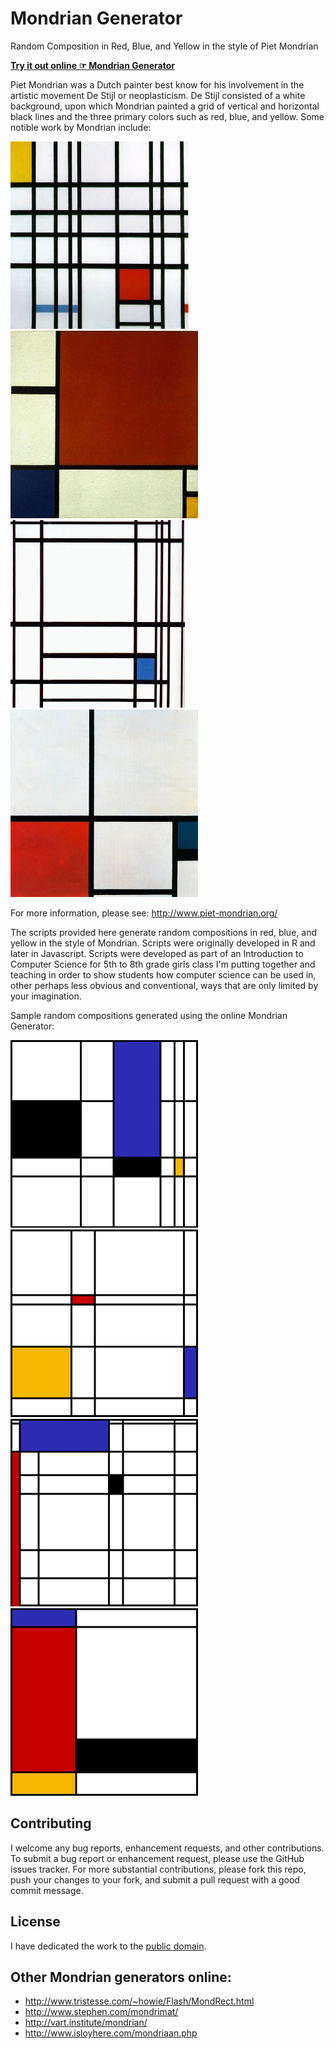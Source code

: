 # Mondrian Generator

Random Composition in Red, Blue, and Yellow in the style of Piet Mondrian

**[Try it out online ☞ Mondrian Generator](http://jefworks.github.io/mondrian-generator/)**

Piet Mondrian was a Dutch painter best know for his involvement in the artistic movement De Stijl or neoplasticism. De Stijl consisted of a white background, upon which Mondrian painted a grid of vertical and horizontal black lines and the three primary colors such as red, blue, and yellow. Some notible work by Mondrian include:

![](images/composition-with-red-yellow-and-blue.jpg) 
![](images/composition-II-in-red-blue-and-yellow.jpg)
![](images/composition-with-blue-1937.jpg)
![](images/composition-n-i-with-red-and-blue-1931.jpg)

For more information, please see: http://www.piet-mondrian.org/

The scripts provided here generate random compositions in red, blue, and yellow in the style of Mondrian. Scripts were originally developed in R and later in Javascript. Scripts were developed as part of an Introduction to Computer Science for 5th to 8th grade girls class I'm putting together and teaching in order to show students how computer science can be used in, other perhaps less obvious and conventional, ways that are only limited by your imagination. 

Sample random compositions generated using the online Mondrian Generator:

![](images/mondrian_1.png)
![](images/mondrian_2.png)
![](images/mondrian_3.png)
![](images/mondrian_4.png)

## Contributing
I welcome any bug reports, enhancement requests, and other contributions. To submit a bug report or enhancement request, please use the GitHub issues tracker. For more substantial contributions, please fork this repo, push your changes to your fork, and submit a pull request with a good commit message. 

## License
I have dedicated the work to the [public domain](LICENSE).

## Other Mondrian generators online:
- http://www.tristesse.com/~howie/Flash/MondRect.html
- http://www.stephen.com/mondrimat/
- http://vart.institute/mondrian/
- http://www.isloyhere.com/mondriaan.php